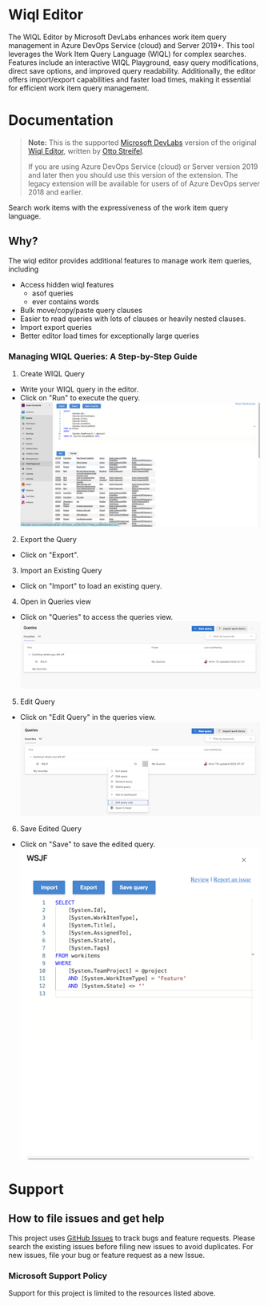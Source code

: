 # Wiql Editor

The WIQL Editor by Microsoft DevLabs enhances work item query management in Azure DevOps Service (cloud) and Server 2019+. This tool leverages the Work Item Query Language (WIQL) for complex searches. Features include an interactive WIQL Playground, easy query modifications, direct save options, and improved query readability. Additionally, the editor offers import/export capabilities and faster load times, making it essential for efficient work item query management.

# Documentation

> **Note:** This is the supported [Microsoft DevLabs](https://marketplace.visualstudio.com/publishers/Microsoft%20DevLabs) version of the original [Wiql Editor](https://marketplace.visualstudio.com/items?itemName=ottostreifel.wiql-editor), written by [Otto Streifel](https://github.com/ostreifel).
>
> If you are using Azure DevOps Service (cloud) or Server version 2019 and later then you should use this version of the extension. The legacy extension will be available for users of of Azure DevOps server 2018 and earlier.

Search work items with the expressiveness of the work item query language.

## Why?

The wiql editor provides additional features to manage work item queries, including

- Access hidden wiql features
  - asof queries
  - ever contains words
- Bulk move/copy/paste query clauses
- Easier to read queries with lots of clauses or heavily nested clauses.
- Import export queries
- Better editor load times for exceptionally large queries

### Managing WIQL Queries: A Step-by-Step Guide

1. Create WIQL Query

- Write your WIQL query in the editor.
- Click on "Run" to execute the query.
  ![WiQL](img/Query.png)

2. Export the Query

- Click on "Export".

3. Import an Existing Query

- Click on "Import" to load an existing query.

4. Open in Queries view

- Click on "Queries" to access the queries view.
  ![Query](img/Queries.png)

5. Edit Query

- Click on "Edit Query" in the queries view.
  ![Edit Query](img/EditQuery.png)

6. Save Edited Query

- Click on "Save" to save the edited query.
  ![Save Query](img/saveQuery.png)

# Support

## How to file issues and get help

This project uses [GitHub Issues](https://github.com/microsoft/wiql-editor) to track bugs and feature requests. Please search the existing issues before filing new issues to avoid duplicates. For new issues, file your bug or feature request as a new Issue.

### Microsoft Support Policy

Support for this project is limited to the resources listed above.
